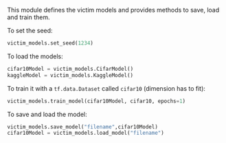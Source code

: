 This module defines the victim models and provides methods to save, load and
train them.

To set the seed:
```python
victim_models.set_seed(1234)
```

To load the models:
```python
cifar10Model = victim_models.CifarModel()
kaggleModel = victim_models.KaggleModel()
```
To train it with a `tf.data.Dataset` called `cifar10` (dimension has to fit):
```python
victim_models.train_model(cifar10Model, cifar10, epochs=1)
```

To save and load the model:
```python
victim_models.save_model("filename",cifar10Model)
cifar10Model = victim_models.load_model("filename")
```
